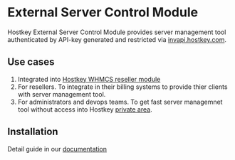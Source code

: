 # External Server Control Module
Hostkey External Server Control Module provides server management tool authenticated by API-key generated and restricted via [invapi.hostkey.com](https://invapi.hostkey.com).

## Use cases
1. Integrated into [Hostkey WHMCS reseller module](https://github.com/hkadm/HostkeyResellerMod)
2. For resellers. To integrate in their billing systems to provide thier clients with server management tool.
3. For administrators and devops teams. To get fast server managemnet tool without access into Hostkey [private area](https://invapi.hostkey.com).

## Installation
Detail guide in our [documentation](https://hostkey.com/documentation/resellers/controlpanel/)
